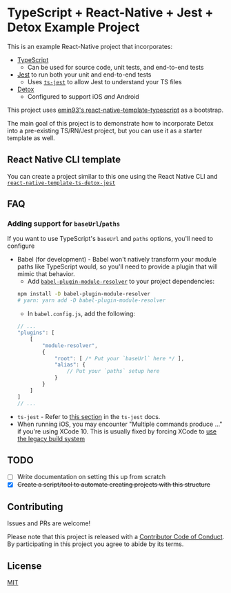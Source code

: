 # TypeScript + React-Native + Jest + Detox Example Project

This is an example React-Native project that incorporates:

- [TypeScript](https://www.typescriptlang.org/)
  - Can be used for source code, unit tests, and end-to-end tests
- [Jest](https://jestjs.io) to run both your unit and end-to-end tests
  - Uses [`ts-jest`](https://github.com/kulshekhar/ts-jest) to allow Jest to understand your TS files
- [Detox](https://github.com/wix/detox)
  - Configured to support iOS _and_ Android

This project uses [emin93's react-native-template-typescript](https://github.com/emin93/react-native-template-typescript) as a bootstrap.

The main goal of this project is to demonstrate how to incorporate Detox into a pre-existing TS/RN/Jest project, but you can use it as a starter template as well.

## React Native CLI template

You can create a project similar to this one using the React Native CLI and [`react-native-template-ts-detox-jest`](https://github.com/solkaz/react-native-template-ts-detox-jest)

## FAQ

### Adding support for `baseUrl`/`paths`

If you want to use TypeScript's `baseUrl` and `paths` options, you'll need to configure

- Babel (for development) - Babel won't natively transform your module paths like TypeScript would, so you'll need to provide a plugin that will mimic that behavior.
  - Add [`babel-plugin-module-resolver`](https://github.com/tleunen/babel-plugin-module-resolver) to your project dependencies:
  ```sh
  npm install -D babel-plugin-module-resolver
  # yarn: yarn add -D babel-plugin-module-resolver
  ```
  - In `babel.config.js`, add the following:
  ```js
  // ...
  "plugins": [
      [
          "module-resolver",
          {
              "root": [ /* Put your `baseUrl` here */ ],
              "alias": {
                  // Put your `paths` setup here
              }
          }
      ]
  ]
  // ...
  ```
- `ts-jest` - Refer to [this section](https://kulshekhar.github.io/ts-jest/user/config/#paths-mapping) in the `ts-jest` docs.
- When running iOS, you may encounter "Multiple commands produce ..." if you're using XCode 10. This is usually fixed by forcing XCode to [use the legacy build system](https://stackoverflow.com/a/53131590/2312400)

## TODO

- [ ] Write documentation on setting this up from scratch
- [x] ~~Create a script/tool to automate creating projects with this structure~~

## Contributing

Issues and PRs are welcome!

Please note that this project is released with a [Contributor Code of Conduct](./CODE_OF_CONDUCT.md). By participating in this project you agree to abide by its terms.

## License

[MIT](./LICENSE)
